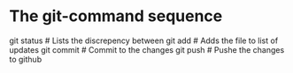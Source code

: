 # The git-command sequence

git status #  Lists the discrepency between
git add #  Adds the file to list of updates
git commit #  Commit to the changes
git push #  Pushe the changes to github 
